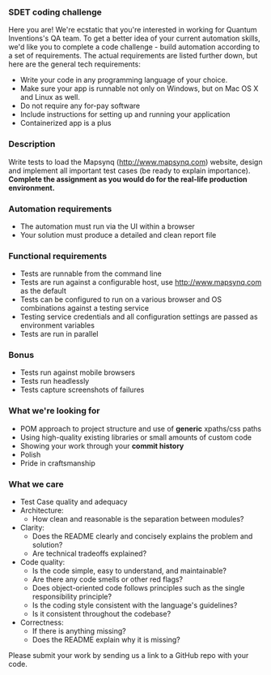 ### SDET coding challenge
Here you are! We're ecstatic that you're interested in working for Quantum Inventions's QA team. To get a better idea of your current automation skills, we'd like you to complete a code challenge - build automation according to a set of requirements. The actual requirements are listed further down, but here are the general tech requirements:
- Write your code in any programming language of your choice. 
- Make sure your app is runnable not only on Windows, but on Mac OS X and Linux as well.
- Do not require any for-pay software
- Include instructions for setting up and running your application
- Containerized app is a plus

### Description 
Write tests to load the Mapsynq (http://www.mapsynq.com) website, design and implement all important test cases (be ready to explain importance). 
**Complete the assignment as you would do for the real-life production environment.**

### Automation requirements
- The automation must run via the UI within a browser
- Your solution must produce a detailed and clean report file

### Functional requirements
- Tests are runnable from the command line
- Tests are run against a configurable host, use http://www.mapsynq.com as the default
- Tests can be configured to run on a various browser and OS combinations against a testing service
- Testing service credentials and all configuration settings are passed as environment variables
- Tests are run in parallel

### Bonus
- Tests run against mobile browsers
- Tests run headlessly
- Tests capture screenshots of failures 

### What we're looking for
- POM approach to project structure and use of **generic** xpaths/css paths
- Using high-quality existing libraries or small amounts of custom code
- Showing your work through your **commit history**
- Polish
- Pride in craftsmanship

### What we care
- Test Case quality and adequacy 
- Architecture:
    - How clean and reasonable is the separation between modules?
- Clarity: 
    - Does the README clearly and concisely explains the problem and solution? 
    - Are technical tradeoffs explained?
- Code quality: 
    - Is the code simple, easy to understand, and maintainable?
    - Are there any code smells or other red flags? 
    - Does object-oriented code follows principles such as the single responsibility principle? 
    - Is the coding style consistent with the language's guidelines? 
    - Is it consistent throughout the codebase?
- Correctness: 
    - If there is anything missing?
    - Does the README explain why it is missing?

Please submit your work by sending us a link to a GitHub repo with your code.
